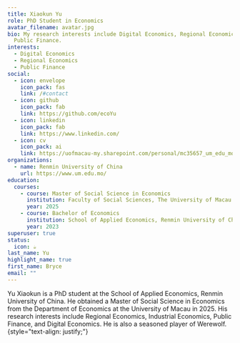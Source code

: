 ```yaml
---
title: Xiaokun Yu
role: PhD Student in Economics
avatar_filename: avatar.jpg
bio: My research interests include Digital Economics, Regional Economics and
  Public Finance.
interests:
  - Digital Economics
  - Regional Economics
  - Public Finance
social:
  - icon: envelope
    icon_pack: fas
    link: /#contact
  - icon: github
    icon_pack: fab
    link: https://github.com/ecoYu
  - icon: linkedin
    icon_pack: fab
    link: https://www.linkedin.com/
  - icon: cv
    icon_pack: ai
    link: https://uofmacau-my.sharepoint.com/personal/mc35657_um_edu_mo/Documents/CV_Yu.pdf?CT=1725799012435&OR=ItemsView
organizations:
  - name: Renmin University of China
    url: https://www.um.edu.mo/
education:
  courses:
    - course: Master of Social Science in Economics
      institution: Faculty of Social Sciences, The University of Macau
      year: 2025
    - course: Bachelor of Economics
      institution: School of Applied Economics, Renmin University of China
      year: 2023
superuser: true
status:
  icon: ☕️
last_name: Yu
highlight_name: true
first_name: Bryce
email: ""
---
```

Yu Xiaokun is a PhD student at the School of Applied Economics, Renmin University of China. He obtained a Master of Social Science in Economics from the Department of Economics at the University of Macau in 2025. His research interests include Regional Economics, Industrial Economics, Public Finance, and Digital Economics. He is also a seasoned player of Werewolf.
{style="text-align: justify;"}
